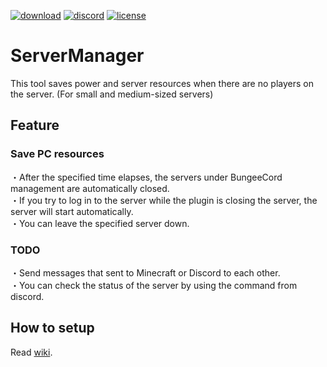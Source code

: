 <a href="https://github.com/nova-27/ServerManager/releases"><img alt="download" src="https://img.shields.io/github/downloads/nova-27/ServerManager/total?color=blue"></a>
<a href="https://discord.gg/DJGd9Sr"><img alt="discord" src="https://img.shields.io/discord/549172645145346053?color=7289DA&label=Discord"></a>
<a href="https://github.com/nova-27/ServerManager/blob/master/LICENSE"><img alt="license" src="https://img.shields.io/github/license/nova-27/ServerManager?color=b8b8b8"></a>

<h1>ServerManager</h1>
This tool saves power and server resources when there are no players on the server.
(For small and medium-sized servers)

<h2>Feature</h2>
<h3>Save PC resources</h3>
・After the specified time elapses, the servers under BungeeCord management are automatically closed.<br>
・If you try to log in to the server while the plugin is closing the server, the server will start automatically.<br>
・You can leave the specified server down.
<h3>TODO</h3>
・Send messages that sent to Minecraft or Discord to each other.<br>
・You can check the status of the server by using the command from discord.

<h2>How to setup</h2>
Read <a href="https://github.com/nova-27/ServerManager/wiki">wiki</a>.
